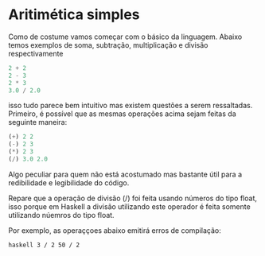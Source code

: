 
# Aritimética simples

Como de costume vamos começar com o básico da linguagem.
Abaixo temos exemplos de soma, subtração, multiplicação e divisão respectivamente

```` haskell
2 + 2
2 - 3
2 * 3
3.0 / 2.0
````

isso tudo parece bem intuitivo mas existem questões a serem ressaltadas.  
Primeiro, é possível que as mesmas operações acima sejam feitas da seguinte maneira:

```` haskell
(+) 2 2
(-) 2 3
(*) 2 3
(/) 3.0 2.0
````

Algo peculiar para quem não está acostumado mas bastante útil para a redibilidade e legibilidade do código.  

Repare que a operação de divisão (/) foi feita usando números do tipo float, isso porque em Haskell a divisão utilizando este operador é feita somente utilizando núemros do tipo float.  

Por exemplo, as operaççoes abaixo emitirá erros de compilação:

`` haskell
3 / 2
50 / 2
``
